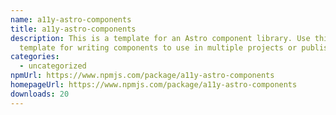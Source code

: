```yaml
---
name: a11y-astro-components
title: a11y-astro-components
description: This is a template for an Astro component library. Use this
  template for writing components to use in multiple projects or publish to NPM.
categories:
  - uncategorized
npmUrl: https://www.npmjs.com/package/a11y-astro-components
homepageUrl: https://www.npmjs.com/package/a11y-astro-components
downloads: 20
---
```

